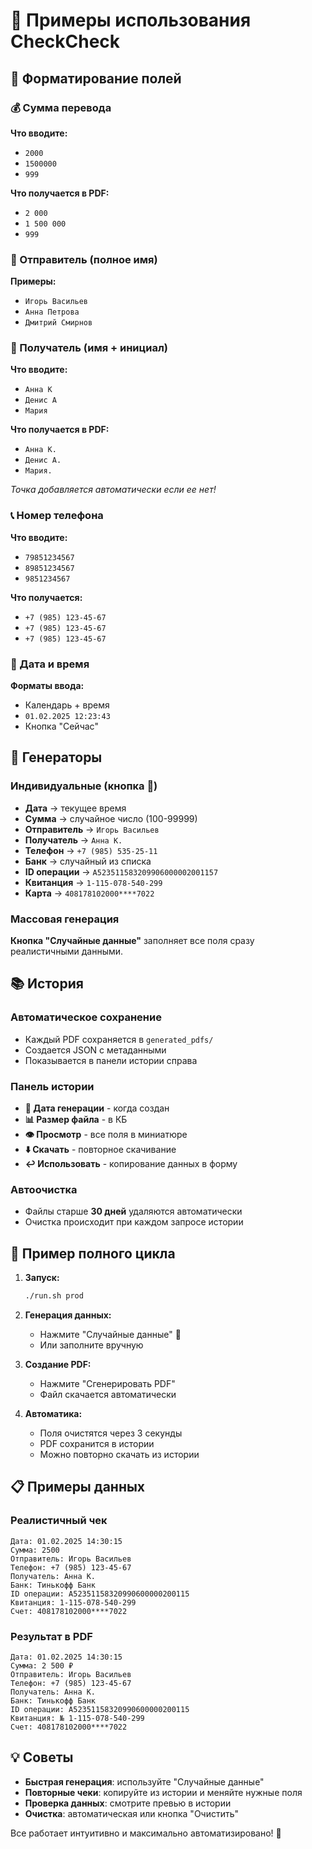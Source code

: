 # 📝 Примеры использования CheckCheck

## 🎯 Форматирование полей

### 💰 Сумма перевода
**Что вводите:**
- `2000`
- `1500000`
- `999`

**Что получается в PDF:**
- `2 000`
- `1 500 000`
- `999`

### 👤 Отправитель (полное имя)
**Примеры:**
- `Игорь Васильев`
- `Анна Петрова`
- `Дмитрий Смирнов`

### 👤 Получатель (имя + инициал)
**Что вводите:**
- `Анна К`
- `Денис А`
- `Мария`

**Что получается в PDF:**
- `Анна К.`
- `Денис А.`
- `Мария.`

*Точка добавляется автоматически если ее нет!*

### 📞 Номер телефона
**Что вводите:**
- `79851234567`
- `89851234567`
- `9851234567`

**Что получается:**
- `+7 (985) 123-45-67`
- `+7 (985) 123-45-67`
- `+7 (985) 123-45-67`

### 📅 Дата и время
**Форматы ввода:**
- Календарь + время
- `01.02.2025 12:23:43`
- Кнопка "Сейчас"

## 🎲 Генераторы

### Индивидуальные (кнопка 🎲)
- **Дата** → текущее время
- **Сумма** → случайное число (100-99999)
- **Отправитель** → `Игорь Васильев`
- **Получатель** → `Анна К.`
- **Телефон** → `+7 (985) 535-25-11`
- **Банк** → случайный из списка
- **ID операции** → `A523511583209906000002001157`
- **Квитанция** → `1-115-078-540-299`
- **Карта** → `408178102000****7022`

### Массовая генерация
**Кнопка "Случайные данные"** заполняет все поля сразу реалистичными данными.

## 📚 История

### Автоматическое сохранение
- Каждый PDF сохраняется в `generated_pdfs/`
- Создается JSON с метаданными
- Показывается в панели истории справа

### Панель истории
- **📅 Дата генерации** - когда создан
- **📊 Размер файла** - в КБ
- **👁️ Просмотр** - все поля в миниатюре
- **⬇️ Скачать** - повторное скачивание
- **↩️ Использовать** - копирование данных в форму

### Автоочистка
- Файлы старше **30 дней** удаляются автоматически
- Очистка происходит при каждом запросе истории

## 🚀 Пример полного цикла

1. **Запуск:**
   ```bash
   ./run.sh prod
   ```

2. **Генерация данных:**
   - Нажмите "Случайные данные" 🎲
   - Или заполните вручную

3. **Создание PDF:**
   - Нажмите "Сгенерировать PDF"
   - Файл скачается автоматически

4. **Автоматика:**
   - Поля очистятся через 3 секунды
   - PDF сохранится в истории
   - Можно повторно скачать из истории

## 📋 Примеры данных

### Реалистичный чек
```
Дата: 01.02.2025 14:30:15
Сумма: 2500
Отправитель: Игорь Васильев
Телефон: +7 (985) 123-45-67
Получатель: Анна К.
Банк: Тинькофф Банк
ID операции: A52351158320990600000200115
Квитанция: 1-115-078-540-299
Счет: 408178102000****7022
```

### Результат в PDF
```
Дата: 01.02.2025 14:30:15
Сумма: 2 500 ₽
Отправитель: Игорь Васильев
Телефон: +7 (985) 123-45-67
Получатель: Анна К.
Банк: Тинькофф Банк
ID операции: A52351158320990600000200115
Квитанция: № 1-115-078-540-299
Счет: 408178102000****7022
```

## 💡 Советы

- **Быстрая генерация**: используйте "Случайные данные"
- **Повторные чеки**: копируйте из истории и меняйте нужные поля
- **Проверка данных**: смотрите превью в истории
- **Очистка**: автоматическая или кнопка "Очистить"

Все работает интуитивно и максимально автоматизировано! 🎯

